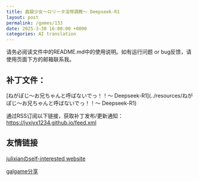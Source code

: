 ```yaml
---
title: 姦獄少女～ロリータ淫辱調教～ Deepseek-R1
layout: post
permalink: /games/133
date: 2025-3-30 16:00:00 +0800
categories: AI translation
---
```



请务必阅读文件中的README.md中的使用说明。如有运行问题 or bug反馈，请使用页面下方的邮箱联系我。



## 补丁文件：

[ねがぽじ～お兄ちゃんと呼ばないでっ！！～ Deepseek-R1](../resources/ねがぽじ～お兄ちゃんと呼ばないでっ！！～ Deepseek-R1)

 

通过RSS订阅以下链接，获取补丁发布/更新通知：https://jyxjyx1234.github.io/feed.xml

## 友情链接

[julixianのself-interested website](https://julixian-siw.worldsystem.top/) 

[galgame分享](https://t.me/galgpt)